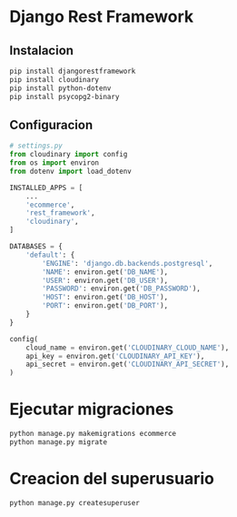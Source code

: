 # Django Rest Framework

## Instalacion

```bash
pip install djangorestframework
pip install cloudinary
pip install python-dotenv
pip install psycopg2-binary
```

## Configuracion

```python
# settings.py
from cloudinary import config
from os import environ
from dotenv import load_dotenv
```

```python
INSTALLED_APPS = [
    ...
    'ecommerce',
    'rest_framework',
    'cloudinary',
]

DATABASES = {
    'default': {
        'ENGINE': 'django.db.backends.postgresql',
        'NAME': environ.get('DB_NAME'),
        'USER': environ.get('DB_USER'),
        'PASSWORD': environ.get('DB_PASSWORD'),
        'HOST': environ.get('DB_HOST'),
        'PORT': environ.get('DB_PORT'),
    }
}
```

```python
config(
    cloud_name = environ.get('CLOUDINARY_CLOUD_NAME'),
    api_key = environ.get('CLOUDINARY_API_KEY'),
    api_secret = environ.get('CLOUDINARY_API_SECRET'),
)
```

# Ejecutar migraciones

```bash
python manage.py makemigrations ecommerce
python manage.py migrate
```

# Creacion del superusuario

```bash
python manage.py createsuperuser
```
